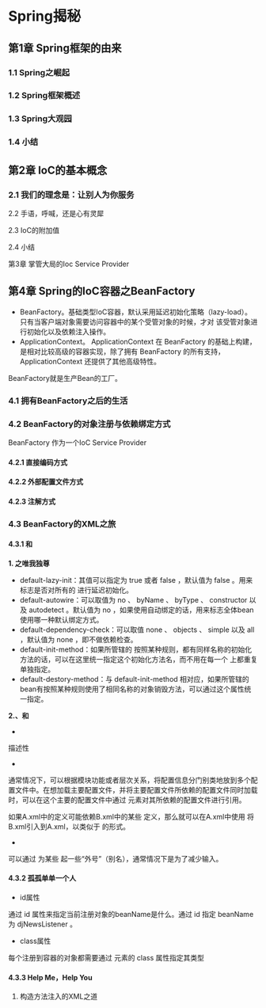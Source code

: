# Spring揭秘 #

## 第1章 Spring框架的由来 ##

### 1.1 Spring之崛起 ###

### 1.2 Spring框架概述 ###

### 1.3 Spring大观园 ###

### 1.4 小结 ###

## 第2章 IoC的基本概念 ##

### 2.1 我们的理念是：让别人为你服务 ###

2.2 手语，呼喊，还是心有灵犀

2.3 IoC的附加值

2.4 小结

第3章 掌管大局的Ioc Service Provider

## 第4章 Spring的IoC容器之BeanFactory ##

* BeanFactory。基础类型IoC容器，默认采用延迟初始化策略（lazy-load）。只有当客户端对象需要访问容器中的某个受管对象的时候，才对
该受管对象进行初始化以及依赖注入操作。
* ApplicationContext。 ApplicationContext 在 BeanFactory 的基础上构建，是相对比较高级的容器实现，除了拥有 BeanFactory 的所有支持， ApplicationContext 还提供了其他高级特性。

BeanFactory就是生产Bean的工厂。

### 4.1 拥有BeanFactory之后的生活 ###

### 4.2 BeanFactory的对象注册与依赖绑定方式 ###

BeanFactory 作为一个IoC Service Provider

#### 4.2.1 直接编码方式 ####



#### 4.2.2 外部配置文件方式 ####

#### 4.2.3 注解方式 ####

### 4.3 BeanFactory的XML之旅 ###

#### 4.3.1 <beans>和<bean> ####

**1. <beans>之唯我独尊**

* default-lazy-init：其值可以指定为 true 或者 false ，默认值为 false 。用来标志是否对所有的 <bean> 进行延迟初始化。
* default-autowire：可以取值为 no 、 byName 、 byType 、 constructor 以及 autodetect 。默认值为 no ，如果使用自动绑定的话，用来标志全体bean使用哪一种默认绑定方式。
* default-dependency-check：可以取值 none 、 objects 、 simple 以及 all ，默认值为 none ，即不做依赖检查。
* default-init-method：如果所管辖的 <bean> 按照某种规则，都有同样名称的初始化方法的话，可以在这里统一指定这个初始化方法名，而不用在每一个 <bean> 上都重复单独指定。
* default-destory-method：与 default-init-method 相对应，如果所管辖的bean有按照某种规则使用了相同名称的对象销毁方法，可以通过这个属性统一指定。

**2.<decription>、<import>和<alias>**

* <description>

描述性

* <import>

通常情况下，可以根据模块功能或者层次关系，将配置信息分门别类地放到多个配置文件中。在想加载主要配置文件，并将主要配置文件所依赖的配置文件同时加载时，可以在这个主要的配置文件中通过 <import> 元素对其所依赖的配置文件进行引用。

如果A.xml中的<bean>定义可能依赖B.xml中的某些 <bean> 定义，那么就可以在A.xml中使用 <import> 将B.xml引入到A.xml，以类似于<import resource="B.xml"/> 的形式。

* <alias>

可以通过 <alias> 为某些 <bean> 起一些“外号”（别名），通常情况下是为了减少输入。

#### 4.3.2 孤孤单单一个人 ####

* id属性

通过 id 属性来指定当前注册对象的beanName是什么。通过 id 指定 beanName 为 djNewsListener 。

* class属性

每个注册到容器的对象都需要通过 <bean> 元素的 class 属性指定其类型

#### 4.3.3 Help Me，Help You ####

1. 构造方法注入的XML之道






